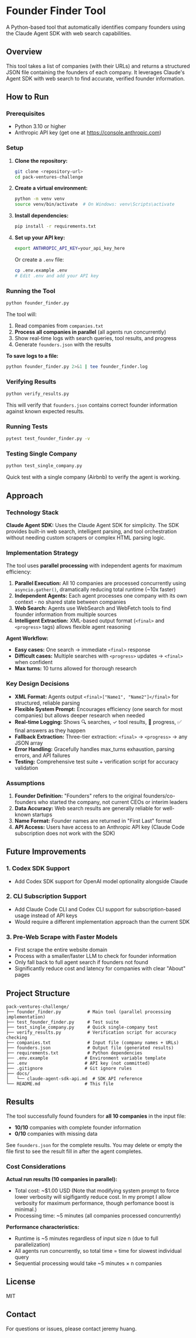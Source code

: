 # Founder Finder Tool

A Python-based tool that automatically identifies company founders using the Claude Agent SDK with web search capabilities.

## Overview

This tool takes a list of companies (with their URLs) and returns a structured JSON file containing the founders of each company. It leverages Claude's Agent SDK with web search to find accurate, verified founder information.

## How to Run

### Prerequisites

- Python 3.10 or higher
- Anthropic API key (get one at https://console.anthropic.com)

### Setup

1. **Clone the repository:**
   ```bash
   git clone <repository-url>
   cd pack-ventures-challenge
   ```

2. **Create a virtual environment:**
   ```bash
   python -m venv venv
   source venv/bin/activate  # On Windows: venv\Scripts\activate
   ```

3. **Install dependencies:**
   ```bash
   pip install -r requirements.txt
   ```

4. **Set up your API key:**
   ```bash
   export ANTHROPIC_API_KEY=your_api_key_here
   ```

   Or create a `.env` file:
   ```bash
   cp .env.example .env
   # Edit .env and add your API key
   ```

### Running the Tool

```bash
python founder_finder.py
```

The tool will:
1. Read companies from `companies.txt`
2. **Process all companies in parallel** (all agents run concurrently)
3. Show real-time logs with search queries, tool results, and progress
4. Generate `founders.json` with the results

**To save logs to a file:**
```bash
python founder_finder.py 2>&1 | tee founder_finder.log
```

### Verifying Results

```bash
python verify_results.py
```

This will verify that `founders.json` contains correct founder information against known expected results.

### Running Tests

```bash
pytest test_founder_finder.py -v
```

### Testing Single Company

```bash
python test_single_company.py
```

Quick test with a single company (Airbnb) to verify the agent is working.

## Approach

### Technology Stack

**Claude Agent SDK:** Uses the Claude Agent SDK for simplicity. The SDK provides built-in web search, intelligent parsing, and tool orchestration without needing custom scrapers or complex HTML parsing logic.

### Implementation Strategy

The tool uses **parallel processing** with independent agents for maximum efficiency:

1. **Parallel Execution:** All 10 companies are processed concurrently using `asyncio.gather()`, dramatically reducing total runtime (~10x faster)
2. **Independent Agents:** Each agent processes one company with its own context - no shared state between companies
3. **Web Search:** Agents use WebSearch and WebFetch tools to find founder information from multiple sources
4. **Intelligent Extraction:** XML-based output format (`<final>` and `<progress>` tags) allows flexible agent reasoning

**Agent Workflow:**
- **Easy cases:** One search → immediate `<final>` response
- **Difficult cases:** Multiple searches with `<progress>` updates → `<final>` when confident
- **Max turns:** 10 turns allowed for thorough research

### Key Design Decisions

- **XML Format:** Agents output `<final>["Name1", "Name2"]</final>` for structured, reliable parsing
- **Flexible System Prompt:** Encourages efficiency (one search for most companies) but allows deeper research when needed
- **Real-time Logging:** Shows 🔍 searches, ✓ tool results, 📝 progress, ✅ final answers as they happen
- **Fallback Extraction:** Three-tier extraction: `<final>` → `<progress>` → any JSON array
- **Error Handling:** Gracefully handles max_turns exhaustion, parsing errors, and API failures
- **Testing:** Comprehensive test suite + verification script for accuracy validation

### Assumptions

1. **Founder Definition:** "Founders" refers to the original founders/co-founders who started the company, not current CEOs or interim leaders
2. **Data Accuracy:** Web search results are generally reliable for well-known startups
3. **Name Format:** Founder names are returned in "First Last" format
4. **API Access:** Users have access to an Anthropic API key (Claude Code subscription does not work with the SDK)

## Future Improvements

### 1. **Codex SDK Support**
- Add Codex SDK support for OpenAI model optionality alongside Claude

### 2. **CLI Subscription Support**
- Add Claude Code CLI and Codex CLI support for subscription-based usage instead of API keys
- Would require a different implementation approach than the current SDK

### 3. **Pre-Web Scrape with Faster Models**
- First scrape the entire website domain
- Process with a smaller/faster LLM to check for founder information
- Only fall back to full agent search if founders not found
- Significantly reduce cost and latency for companies with clear "About" pages

## Project Structure

```
pack-ventures-challenge/
├── founder_finder.py          # Main tool (parallel processing implementation)
├── test_founder_finder.py     # Test suite
├── test_single_company.py     # Quick single-company test
├── verify_results.py          # Verification script for accuracy checking
├── companies.txt              # Input file (company names + URLs)
├── founders.json              # Output file (generated results)
├── requirements.txt           # Python dependencies
├── .env.example              # Environment variable template
├── .env                      # API key (not committed)
├── .gitignore                # Git ignore rules
├── docs/
│   └── claude-agent-sdk-api.md  # SDK API reference
└── README.md                 # This file
```

## Results

The tool successfully found founders for **all 10 companies** in the input file:

- **10/10** companies with complete founder information
- **0/10** companies with missing data

See `founders.json` for the complete results.
You may delete or empty the file first to see the result fill in after the agent completes. 

### Cost Considerations

**Actual run results (10 companies in parallel):**
- Total cost: ~$1.00 USD (Note that modifying system prompt to force lower verbosity will sigifigantly reduce cost. In my prompt I allow verbosity for maximum performance, though perfomance boost is minimal.)
- Processing time: ~5 minutes (all companies processed concurrently)

**Performance characteristics:**
- Runtime is ~5 minutes regardless of input size n (due to full parallelization)
- All agents run concurrently, so total time = time for slowest individual query
- Sequential processing would take ~5 minutes × n companies

## License

MIT

## Contact

For questions or issues, please contact jeremy huang.
